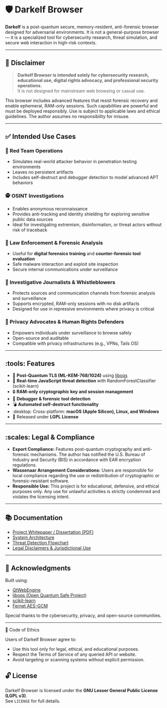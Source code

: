 # :shield: Darkelf Browser

**Darkelf** is a post-quantum secure, memory-resident, anti-forensic browser designed for adversarial environments. It is not a general-purpose browser — it is a specialized tool for cybersecurity research, threat simulation, and secure web interaction in high-risk contexts.

---

## :rotating_light: Disclaimer

> **Darkelf Browser is intended solely for cybersecurity research, educational use, digital rights advocacy, and professional security operations.**  
It is not designed for mainstream web browsing or casual use.

This browser includes advanced features that resist forensic recovery and enable ephemeral, RAM-only sessions. Such capabilities are powerful and must be deployed responsibly. Use is subject to applicable laws and ethical guidelines. The author assumes no responsibility for misuse.

---

## :white_check_mark: Intended Use Cases

### :red_circle: Red Team Operations
- Simulates real-world attacker behavior in penetration testing environments
- Leaves no persistent artifacts
- Includes self-destruct and debugger detection to model advanced APT behaviors

### :detective: OSINT Investigations
- Enables anonymous reconnaissance
- Provides anti-tracking and identity shielding for exploring sensitive public data sources
- Ideal for investigating extremism, disinformation, or threat actors without risk of traceback

### :police_officer: Law Enforcement & Forensic Analysis
- Useful for **digital forensics training** and **counter-forensic tool evaluation**
- Safe malware interaction and exploit site inspection
- Secure internal communications under surveillance

### :newspaper: Investigative Journalists & Whistleblowers
- Protects sources and communication channels from forensic analysis and surveillance
- Supports encrypted, RAM-only sessions with no disk artifacts
- Designed for use in repressive environments where privacy is critical

### :bust_in_silhouette: Privacy Advocates & Human Rights Defenders
- Empowers individuals under surveillance to browse safely
- Open-source and auditable
- Compatible with privacy infrastructures (e.g., VPNs, Tails OS)

---

## :tools: Features

- :closed_lock_with_key: **Post-Quantum TLS (ML-KEM-768/1024)** using [liboqs](https://openquantumsafe.org/)
- :brain: **Real-time JavaScript threat detection** with RandomForestClassifier (scikit-learn)
- :lock: **RAM-only cryptographic key and session management**
- :test_tube: **Debugger & forensic tool detection**
- :bomb: **Automated self-destruct functionality**
- :desktop: Cross-platform: **macOS (Apple Silicon), Linux, and Windows**
- :scroll: Released under **LGPL License**

---

## :scales: Legal & Compliance

- **Export Compliance:** Features post-quantum cryptography and anti-forensic mechanisms. The author has notified the U.S. Bureau of Industry and Security (BIS) in accordance with EAR encryption regulations.
- **Wassenaar Arrangement Considerations:** Users are responsible for local compliance regarding the use or redistribution of cryptographic or forensic-resistant software.
- **Responsible Use:** This project is for educational, defensive, and ethical purposes only. Any use for unlawful activities is strictly condemned and violates the licensing intent.

---

## :books: Documentation

- [Project Whitepaper / Dissertation (PDF)](link-to-upload-or-site)
- [System Architecture](docs/architecture.md)
- [Threat Detection Flowchart](docs/threat_model.md)
- [Legal Disclaimers & Jurisdictional Use](docs/legal_guidelines.md)

---

## :brain: Acknowledgments

Built using:
- [QtWebEngine](https://doc.qt.io/qt-6/qtwebengine-index.html)
- [liboqs (Open Quantum Safe Project)](https://openquantumsafe.org/)
- [scikit-learn](https://scikit-learn.org/)
- [Fernet AES-GCM](https://eprint.iacr.org/2013/339)

Special thanks to the cybersecurity, privacy, and open-source communities.

---

🧭 Code of Ethics

Users of Darkelf Browser agree to:

- Use this tool only for legal, ethical, and educational purposes.
- Respect the Terms of Service of any queried API or website.
- Avoid targeting or scanning systems without explicit permission.

## :unlock: License

Darkelf Browser is licensed under the **GNU Lesser General Public License (LGPL v3)**.  
See `LICENSE` for full details.
